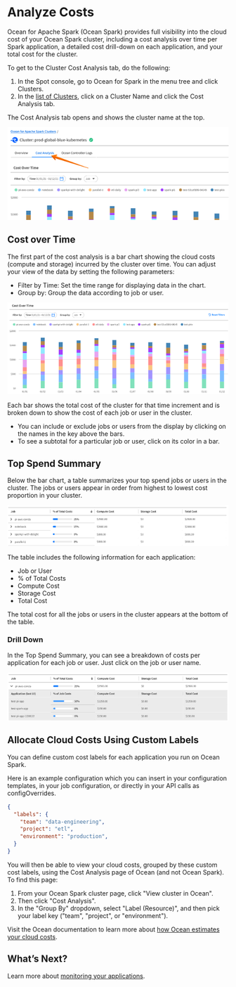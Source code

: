 # Analyze Costs

Ocean for Apache Spark (Ocean Spark) provides full visibility into the cloud cost of your Ocean Spark cluster, including a cost analysis over time per Spark application, a detailed cost drill-down on each application, and your total cost for the cluster.

To get to the Cluster Cost Analysis tab, do the following:

1. In the Spot console, go to Ocean for Spark in the menu tree and click Clusters.
2. In the [list of Clusters](ocean-spark/product-tour/manage-clusters), click on a Cluster Name and click the Cost Analysis tab.

The Cost Analysis tab opens and shows the cluster name at the top.

<img src="/ocean-spark/_media/tutorial-wave-cost-analysis-01a.png" />

## Cost over Time

The first part of the cost analysis is a bar chart showing the cloud costs (compute and storage) incurred by the cluster over time. You can adjust your view of the data by setting the following parameters:

- Filter by Time: Set the time range for displaying data in the chart.
- Group by: Group the data according to job or user.

<img src="/ocean-spark/_media/tutorial-wave-cost-analysis-02a.png" />

Each bar shows the total cost of the cluster for that time increment and is broken down to show the cost of each job or user in the cluster.

- You can include or exclude jobs or users from the display by clicking on the names in the key above the bars.
- To see a subtotal for a particular job or user, click on its color in a bar.

## Top Spend Summary

Below the bar chart, a table summarizes your top spend jobs or users in the cluster. The jobs or users appear in order from highest to lowest cost proportion in your cluster.

<img src="/ocean-spark/_media/tutorial-wave-cost-analysis-03a.png" />

The table includes the following information for each application:

- Job or User
- % of Total Costs
- Compute Cost
- Storage Cost
- Total Cost

The total cost for all the jobs or users in the cluster appears at the bottom of the table.

### Drill Down

In the Top Spend Summary, you can see a breakdown of costs per application for each job or user. Just click on the job or user name.

<img src="/ocean-spark/_media/tutorial-wave-cost-analysis-04a.png" />

## Allocate Cloud Costs Using Custom Labels

You can define custom cost labels for each application you run on Ocean Spark.

Here is an example configuration which you can insert in your configuration templates, in your job configuration, or directly in your API calls as configOverrides.

```json
{
  "labels": {
    "team": "data-engineering",
    "project": "etl",
    "environment": "production",
  }
}
```

You will then be able to view your cloud costs, grouped by these custom cost labels, using the Cost Analysis page of Ocean (and not Ocean Spark). To find this page:

1. From your Ocean Spark cluster page, click "View cluster in Ocean".
2. Then click "Cost Analysis".
3. In the "Group By" dropdown, select "Label (Resource)", and then pick your label key ("team", "project", or "environment").

Visit the Ocean documentation to learn more about [how Ocean estimates your cloud costs](/ocean/features/cost-analysis).

## What’s Next?

Learn more about [monitoring your applications](ocean-spark/product-tour/monitor-applications).
